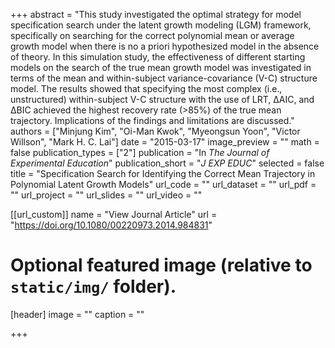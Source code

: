 +++
abstract = "This study investigated the optimal strategy for model specification search under the latent growth modeling (LGM) framework, specifically on searching for the correct polynomial mean or average growth model when there is no a priori hypothesized model in the absence of theory. In this simulation study, the effectiveness of different starting models on the search of the true mean growth model was investigated in terms of the mean and within-subject variance-covariance (V-C) structure model. The results showed that specifying the most complex (i.e., unstructured) within-subject V-C structure with the use of LRT, ΔAIC, and ΔBIC achieved the highest recovery rate (>85%) of the true mean trajectory. Implications of the findings and limitations are discussed."
authors = ["Minjung Kim", "Oi-Man Kwok", "Myeongsun Yoon", "Victor Willson", "Mark H. C. Lai"]
date = "2015-03-17"
image_preview = ""
math = false
publication_types = ["2"]
publication = "In *The Journal of Experimental Education*"
publication_short = "*J EXP EDUC*"
selected = false
title = "Specification Search for Identifying the Correct Mean Trajectory in Polynomial Latent Growth Models"
url_code = ""
url_dataset = ""
url_pdf = ""
url_project = ""
url_slides = ""
url_video = ""

[[url_custom]]
name = "View Journal Article"
url = "https://doi.org/10.1080/00220973.2014.984831"

# Optional featured image (relative to `static/img/` folder).
[header]
image = ""
caption = ""

+++


